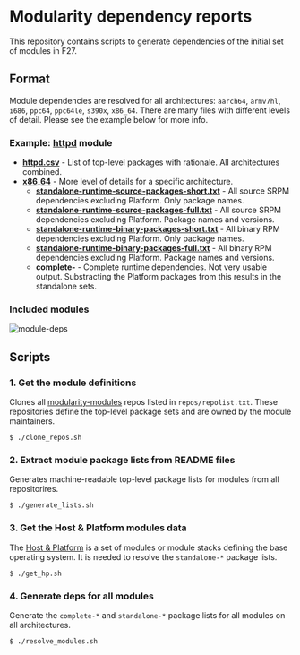 # Modularity dependency reports

This repository contains scripts to generate dependencies of the initial set of modules in F27.

## Format

Module dependencies are resolved for all architectures: `aarch64`, `armv7hl`, `i686`, `ppc64`, `ppc64le`, `s390x`, `x86_64`. There are many files with different levels of detail. Please see the example below for more info.

### Example: [httpd](modules/httpd) module

  * [**httpd.csv**](modules/httpd/httpd.csv) - List of top-level packages with rationale. All architectures combined.
  * [**x86_64**](modules/httpd/x86_64) - More level of details for a specific architecture.
    * [**standalone-runtime-source-packages-short.txt**](modules/httpd/x86_64/standalone-runtime-source-packages-short.txt) - All source SRPM dependencies excluding Platform. Only package names.
    * [**standalone-runtime-source-packages-full.txt**](modules/httpd/x86_64/standalone-runtime-source-packages-short.txt) - All source SRPM dependencies excluding Platform. Package names and versions.
    * [**standalone-runtime-binary-packages-short.txt**](modules/httpd/x86_64/standalone-runtime-source-packages-short.txt) - All binary RPM dependencies excluding Platform. Only package names.
    * [**standalone-runtime-binary-packages-full.txt**](modules/httpd/x86_64/standalone-runtime-source-packages-short.txt) - All binary RPM dependencies excluding Platform. Package names and versions.
    * **complete-** - Complete runtime dependencies. Not very usable output. Substracting the Platform packages from this results in the standalone sets.

### Included modules

![module-deps](img/module-deps.png)

## Scripts

### 1. Get the module definitions

Clones all [modularity-modules](https://github.com/modularity-modules) repos listed in `repos/repolist.txt`. These repositories define the top-level package sets and are owned by the module maintainers.

```
$ ./clone_repos.sh
```

### 2. Extract module package lists from README files

Generates machine-readable top-level package lists for modules from all repositorires.

```
$ ./generate_lists.sh
```

### 3. Get the Host & Platform modules data

The [Host & Platform](https://github.com/fedora-modularity/hp) is a set of modules or module stacks defining the base operating system. It is needed to resolve the `standalone-*` package lists.

```
$ ./get_hp.sh
```

### 4. Generate deps for all modules

Generate the `complete-*` and `standalone-*` package lists for all modules on all architectures. 

```
$ ./resolve_modules.sh
```

